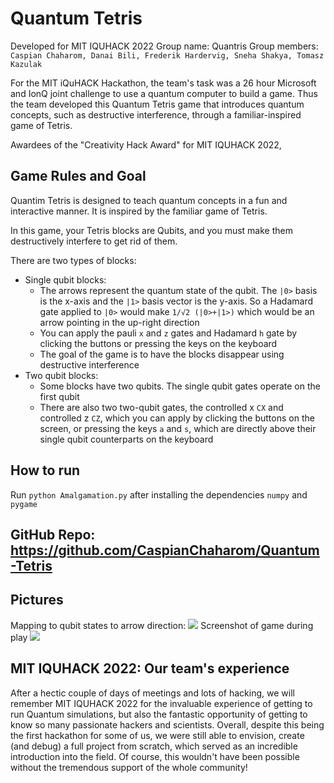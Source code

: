 # Quantum Tetris

Developed for MIT IQUHACK 2022 
Group name: Quantris
Group members: `Caspian Chaharom, Danai Bili, Frederik Hardervig, Sneha Shakya, Tomasz Kazulak`

For the MIT iQuHACK Hackathon, the team's task was a 26 hour Microsoft and IonQ joint challenge to use a quantum computer to build a game. Thus the team developed this Quantum Tetris game that introduces quantum concepts, such as destructive interference, through a familiar-inspired game of Tetris.

Awardees of the "Creativity Hack Award" for MIT IQUHACK 2022, 

## Game Rules and Goal

Quantim Tetris is designed to teach quantum concepts in a fun and interactive manner. It is inspired by the familiar game of Tetris. 

In this game, your Tetris blocks are Qubits, and you must make them destructively interfere to get rid of them. 

There are two types of blocks:
* Single qubit blocks:
  * The arrows represent the quantum state of the qubit. The `|0>` basis is the x-axis and the `|1>` basis vector is the y-axis. So a Hadamard gate applied to `|0>` would make `1/√2 (|0>+|1>)` which would be an arrow pointing in the up-right direction 
  * You can apply the pauli `x` and `z` gates and Hadamard `h` gate by clicking the buttons or pressing the keys on the keyboard
  * The goal of the game is to have the blocks disappear using destructive interference
* Two qubit blocks:
  * Some blocks have two qubits. The single qubit gates operate on the first qubit
  * There are also two two-qubit gates, the controlled x `CX` and controlled z `CZ`, which you can apply by clicking the buttons on the screen, or pressing the keys `a` and `s`, which are directly above their single qubit counterparts on the keyboard

## How to run

Run `python Amalgamation.py` after installing the dependencies `numpy` and `pygame`

## GitHub Repo: https://github.com/CaspianChaharom/Quantum-Tetris


## Pictures
Mapping to qubit states to arrow direction:
![](Pictures/Clock.png)
Screenshot of game during play
![](Pictures/Game.png)


## MIT IQUHACK 2022: Our team's experience

After a hectic couple of days of meetings and lots of hacking, we will remember MIT IQUHACK 2022 for the invaluable experience of getting to run Quantum simulations, but also the fantastic opportunity of getting to know so many passionate hackers and scientists. Overall, despite this being the first hackathon for some of us, we were still able to envision, create (and debug) a full project from scratch, which served as an incredible introduction into the field. Of course, this wouldn't have been possible without the tremendous support of the whole community! 
